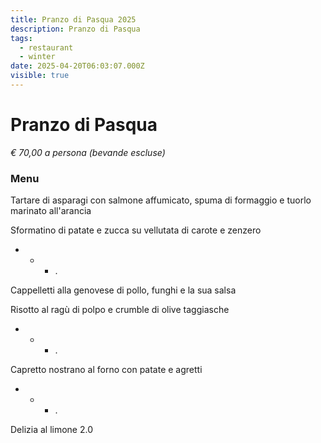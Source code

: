 ```yaml
---
title: Pranzo di Pasqua 2025
description: Pranzo di Pasqua
tags:
  - restaurant
  - winter
date: 2025-04-20T06:03:07.000Z
visible: true
---
```


# Pranzo di Pasqua

*€ 70,00 a persona (bevande escluse)*

### Menu

Tartare di asparagi con salmone affumicato, spuma di formaggio e tuorlo marinato all'arancia

Sformatino di patate e zucca su vellutata di carote e zenzero

 * * * .  

Cappelletti alla genovese di pollo, funghi e la sua salsa

Risotto al ragù di polpo e crumble di olive taggiasche

 * * * .

Capretto nostrano al forno con patate e agretti

 * * * .

Delizia al limone 2.0
